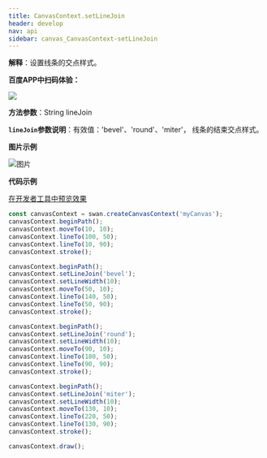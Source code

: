 ```yaml
---
title: CanvasContext.setLineJoin
header: develop
nav: api
sidebar: canvas_CanvasContext-setLineJoin
---
```

 

**解释**：设置线条的交点样式。

**百度APP中扫码体验：**

<img src="https://b.bdstatic.com/miniapp/assets/images/doc_demo/pages_createCanvasContext.png"  class="demo-qrcode-image" />

**方法参数**：String lineJoin

**`lineJoin`参数说明**：有效值：'bevel'、'round'、'miter'， 线条的结束交点样式。  

**图片示例**

![图片](../../../../img/api/canvas/setLineJoin.png)

**代码示例**

<a href="swanide://fragment/929c9c0021fb686fcb5292575e4369531573721091729" title="在开发者工具中预览效果" target="_self">在开发者工具中预览效果</a>

```js
const canvasContext = swan.createCanvasContext('myCanvas');
canvasContext.beginPath();
canvasContext.moveTo(10, 10);
canvasContext.lineTo(100, 50);
canvasContext.lineTo(10, 90);
canvasContext.stroke();

canvasContext.beginPath();
canvasContext.setLineJoin('bevel');
canvasContext.setLineWidth(10);
canvasContext.moveTo(50, 10);
canvasContext.lineTo(140, 50);
canvasContext.lineTo(50, 90);
canvasContext.stroke();

canvasContext.beginPath();
canvasContext.setLineJoin('round');
canvasContext.setLineWidth(10);
canvasContext.moveTo(90, 10);
canvasContext.lineTo(180, 50);
canvasContext.lineTo(90, 90);
canvasContext.stroke();

canvasContext.beginPath();
canvasContext.setLineJoin('miter');
canvasContext.setLineWidth(10);
canvasContext.moveTo(130, 10);
canvasContext.lineTo(220, 50);
canvasContext.lineTo(130, 90);
canvasContext.stroke();

canvasContext.draw();
```


